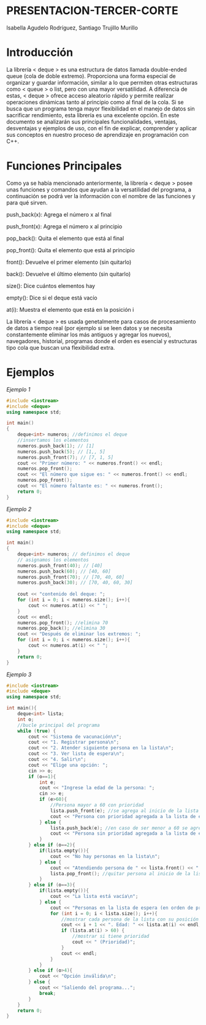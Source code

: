 # PRESENTACION-TERCER-CORTE
Isabella Agudelo Rodríguez, Santiago Trujillo Murillo
# Introducción
La librería < deque > es una estructura de datos llamada double-ended queue (cola de doble extremo). Proporciona una forma especial de organizar y guardar información, similar a lo que permiten otras estructuras como < queue > o list, pero con una mayor versatilidad. A diferencia de estas, < deque > ofrece acceso aleatorio rápido y permite realizar operaciones dinámicas tanto al principio como al final de la cola. Si se busca que un programa tenga mayor flexibilidad en el manejo de datos sin sacrificar rendimiento, esta librería es una excelente opción. En este documento se analizarán sus principales funcionalidades, ventajas, desventajas y ejemplos de uso, con el fin de explicar, comprender y aplicar sus conceptos en nuestro proceso de aprendizaje en programación con C++.
# Funciones Principales
Como ya se había mencionado anteriormente, la librería < deque > posee unas funciones y comandos que ayudan a la versatilidad del programa, a continuación se podrá ver la información con el nombre de las funciones y para qué sirven. 

push_back(x): Agrega el número x al final

push_front(x): Agrega el número x al principio

pop_back(): Quita el elemento que está al final

pop_front(): Quita el elemento que está al principio

front(): Devuelve el primer elemento (sin quitarlo)

back(): Devuelve el último elemento (sin quitarlo)

size(): Dice cuántos elementos hay

empty(): Dice si el deque está vacío

at(i): Muestra el elemento que está en la posición i

La librería < deque > es usada genetalmente para casos de procesamiento de datos a tiempo real (por ejemplo si se leen datos y se necesita constantemente eliminar los más antiguos y agregar los nuevos), navegadores, historial, programas donde el orden es esencial y estructuras tipo cola que buscan una flexibilidad extra.

# Ejemplos
_Ejemplo 1_
```c++
#include <iostream>
#include <deque>
using namespace std;

int main()
{
    deque<int> numeros; //definimos el deque
    //insertamos los elementos
    numeros.push_back(1); // [1]
    numeros.push_back(5); // [1,, 5]
    numeros.push_front(7); // [7, 1, 5]
    cout << "Primer número: " << numeros.front() << endl;
    numeros.pop_front();
    cout << "El número que sigue es: " << numeros.front() << endl;
    numeros.pop_front();
    cout << "El número faltante es: " << numeros.front();
    return 0;
}
```
_Ejemplo 2_

```c++
#include <iostream>
#include <deque>
using namespace std;

int main()
{
    deque<int> numeros; // definimos el deque
    // asignamos los elementos
    numeros.push_front(40); // [40]
    numeros.push_back(60); // [40, 60]
    numeros.push_front(70); // [70, 40, 60]
    numeros.push_back(30); // [70, 40, 60, 30]
    
    cout << "contenido del deque: ";
    for (int i = 0; i < numeros.size(); i++){
        cout << numeros.at(i) << " ";
    }
    cout << endl;
    numeros.pop_front(); //elimina 70
    numeros.pop_back(); //elimina 30
    cout << "Después de eliminar los extremos: ";
    for (int i = 0; i < numeros.size(); i++){
        cout << numeros.at(i) << " ";
    }
    return 0;
}
```
_Ejemplo 3_
```c++
#include <iostream>
#include <deque>
using namespace std;

int main(){
    deque<int> lista;
    int o;
    //bucle principal del programa
    while (true) { 
        cout << "Sistema de vacunación\n";
        cout << "1. Registrar persona\n";
        cout << "2. Atender siguiente persona en la lista\n";
        cout << "3. Ver lista de espera\n";
        cout << "4. Salir\n";
        cout << "Elige una opción: ";
        cin >> o;
        if (o==1){
            int e;
            cout << "Ingrese la edad de la persona: ";
            cin >> e;
            if (e>60){
                //Persona mayor a 60 con prioridad
                lista.push_front(e); //se agrega al inicio de la lista
                cout << "Persona con prioridad agregada a la lista de espera\n";
            } else {
                lista.push_back(e); //en caso de ser menor a 60 se agrega al final de la lista
                cout << "Persona sin prioridad agregada a la lista de espera\n";
            }
        } else if (o==2){
            if(lista.empty()){
                cout << "No hay personas en la lista\n";
            } else {
                cout << "Atendiendo persona de " << lista.front() << " años\n"; //mostrar persona al inicio de la lista
                lista.pop_front(); //quitar persona al inicio de la lista
            }
        } else if (o==3){
            if(lista.empty()){
                cout << "La lista está vacía\n";
            } else {
                cout << "Personas en la lista de espera (en orden de prioridad):\n";
                for (int i = 0; i < lista.size(); i++){
                    //mostrar cada persona de la lista con su posición
                    cout << i + 1 << ". Edad: " << lista.at(i) << endl;
                    if (lista.at(i) > 60) {
                        //mostrar si tiene prioridad
                        cout << " (Prioridad)";
                    }
                    cout << endl;
                }
            }
        } else if (o>4){
            cout << "Opción inválida\n";
        } else {
            cout << "Saliendo del programa...";
            break;
        }
    }
    return 0;
}
```




